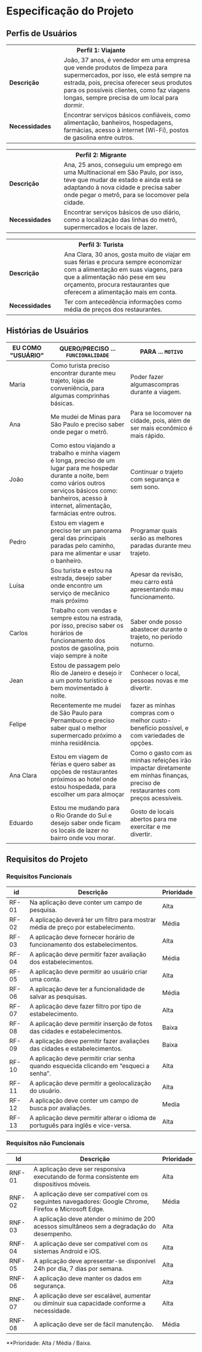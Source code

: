 # Especificação do Projeto

## Perfis de Usuários

<table>
<tbody>
<tr align=center>
<th colspan="2">Perfil 1: Viajante </th>
</tr>
<tr>
<td width="150px"><b>Descrição</b></td>
<td width="600px">João, 37 anos, é vendedor em uma empresa que vende
produtos de limpeza para supermercados, por isso, ele está
sempre na estrada, pois, precisa oferecer seus produtos para
os possíveis clientes, como faz viagens longas, sempre
precisa de um local para dormir. </td>
</tr>
<tr>
<td><b>Necessidades</b></td>
<td>Encontrar serviços básicos confiáveis, como alimentação,
banheiros, hospedagens, farmácias, acesso à internet (Wi-Fi), postos de
gasolina entre outros.</td>
</tr>
</tbody>
</table>

<table>
<tbody>
<tr align=center>
<th colspan="2">Perfil 2: Migrante </th>
</tr>
<tr>
<td width="150px"><b>Descrição</b></td>
<td width="600px">Ana, 25 anos, conseguiu um emprego em uma Multinacional
em São Paulo, por isso, teve que mudar de estado e ainda
está se adaptando à nova cidade e precisa saber onde pegar o metrô, para se locomover pela cidade. </td>
</tr>
<tr>
<td><b>Necessidades</b></td>
<td>Encontrar serviços básicos de uso diário, como a localização
das linhas do metrô, supermercados e locais de lazer.</td>
</tr>
</tbody>
</table>

<table>
<tbody>
<tr align=center>
<th colspan="2">Perfil 3: Turista </th>
</tr>
<tr>
<td width="150px"><b>Descrição</b></td>
<td width="600px">Ana Clara, 30 anos, gosta muito de viajar em suas férias e
procura sempre economizar com a alimentação em suas
viagens, para que a alimentação não pese em seu orçamento,
procura restaurantes que oferecem a alimentação mais em
conta. </td>
</tr>
<tr>
<td><b>Necessidades</b></td>
<td>Ter com antecedência informações como média de
preços dos restaurantes.</td>
</tr>
</tbody>
</table>


## Histórias de Usuários


|EU COMO "USUÁRIO" | QUERO/PRECISO ... `FUNCIONALIDADE` |PARA ... `MOTIVO`                 |
|--------------------|-------------------------------------|----------------------------------|
| Maria              | Como turista preciso encontrar durante meu trajeto, lojas de conveniência, para algumas comprinhas básicas.                            | Poder fazer algumascompras durante a viagem.                              |
| Ana                | Me mudei de Minas para São Paulo e preciso saber onde pegar o metrô.     | Para se locomover na cidade, pois, além de ser mais econômico é mais rápido.
|João  | Como estou viajando a trabalho e minha viagem é longa, preciso de um lugar para me hospedar durante a noite, bem como vários outros serviços básicos como: banheiros, acesso à internet, alimentação, farmácias entre outros. |Continuar o trajeto com segurança e sem sono.  
|Pedro|Estou em viagem e preciso ter um panorama geral das principais paradas pelo caminho, para me alimentar e usar o banheiro.|Programar quais serão as melhores paradas durante meu trajeto.|
|Luísa|Sou turista e estou na estrada, desejo saber onde encontro um serviço de mecânico mais próximo|Apesar da revisão, meu carro está apresentando mau funcionamento.|
|Carlos |Trabalho com vendas e sempre estou na estrada, por isso, preciso saber os horários de funcionamento dos postos de gasolina, pois viajo sempre à noite|Saber onde posso abastecer durante o trajeto, no período noturno.|
|Jean |Estou de passagem pelo Rio de Janeiro e desejo ir a um ponto turístico e bem movimentado à noite. |Conhecer o local, pessoas novas e me divertir.|
|Felipe|Recentemente me mudei de São Paulo para Pernambuco e preciso saber qual o melhor supermercado próximo a minha residência. |fazer  as minhas compras com o melhor custo-benefício possível, e com variedades de opções.|
|Ana Clara|Estou em viagem de férias e quero saber as opções de restaurantes próximos ao hotel onde estou hospedada, para escolher um para almoçar|Como o gasto com as minhas refeições irão impactar diretamente em minhas finanças, preciso de restaurantes com preços acessíveis. |  
|Eduardo |Estou me mudando para o Rio Grande do Sul e desejo saber onde ficam os locais de lazer no bairro onde vou morar.|Gosto de locais abertos para me exercitar e me divertir. |




## Requisitos do Projeto



### Requisitos Funcionais


| id  | Descrição                | Prioridade |
|-------|---------------------------------|----|
| RF-01 | Na aplicação deve conter um campo de pesquisa.| Alta   | 
| RF-02   |A aplicação deverá ter um filtro para mostrar média de preço por estabelecimento.|Média|
|RF-03 |A aplicação deve fornecer horário de funcionamento dos estabelecimentos.|Alta|
|RF-04 |A aplicação deve permitir fazer avaliação dos estabelecimentos. |Média|
|RF-05 |A aplicação deve permitir ao usuário criar uma conta. |Alta |
|RF-06 |A aplicação deve ter a funcionalidade de salvar as pesquisas. |Média|
|RF-07 |A aplicação deve fazer filtro por tipo de estabelecimento. |Alta |
|RF-08 |A aplicação deve permitir inserção de fotos das cidades e estabelecimentos. |Baixa |
|RF-09 |A aplicação deve permitir fazer avaliações das cidades e estabelecimentos.|Baixa |
|RF-10 |A aplicação deve permitir criar senha quando esquecida clicando em “esqueci a senha”. |Alta |
|RF-11|A aplicação deve permitir a geolocalização do usuário. |Alta |
|RF-12 |A aplicação deve conter um campo de busca por avaliações.|Media|
|RF-13 |A aplicação deve permitir alterar o idioma de português para inglês e vice-versa. |Alta |





### Requisitos não Funcionais



| Id   | Descrição               |Prioridade |
|--------|-------------------------|----|
| RNF-01 |A aplicação deve ser responsiva executando de forma consistente em dispositivos móveis. |Alta |
|RNF-02 |A aplicação deve ser compatível com os seguintes navegadores: Google Chrome, Firefox e Microsoft Edge. |Média|
|RNF-03 |A aplicação deve atender o mínimo de 200 acessos simultâneos sem a degradação do desempenho. |Alta |
|RNF-04 |A aplicação deve ser compatível com os sistemas Android e iOS. |Alta |
|RNF-05 |A aplicação deve apresentar-se disponível 24h por dia, 7 dias por semana. |Alta |
|RNF-06 |A aplicação deve manter os dados em segurança. |Alta |
|RNF-07 |A aplicação deve ser escalável, aumentar ou diminuir sua capacidade conforme a necessidade. |Alta |
|RNF-08 |A aplicação deve ser de fácil manutenção. |Média |


**Prioridade: Alta / Média / Baixa. 

